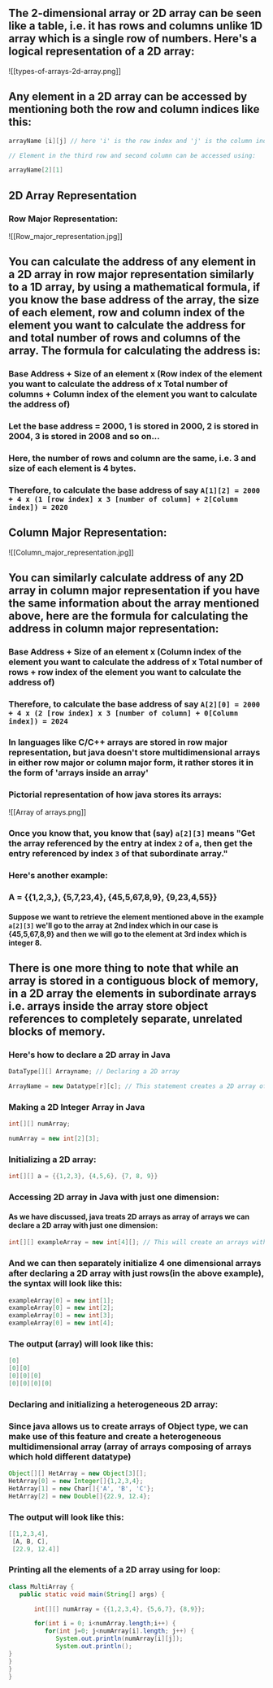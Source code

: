## The 2-dimensional array or 2D array can be seen like a table, i.e. it has rows and columns unlike 1D array which is a single row of numbers. Here's a logical representation of a 2D array:



![[types-of-arrays-2d-array.png]]


## Any element in a 2D array can be accessed by mentioning both the row and column indices like this:

``` java
arrayName [i][j] // here 'i' is the row index and 'j' is the column index

// Element in the third row and second column can be accessed using:

arrayName[2][1]

```

## 2D Array Representation

### Row Major Representation:

![[Row_major_representation.jpg]]


## You can calculate the address of any element in a 2D array in row major representation similarly to a 1D array, by using a mathematical formula, if you know the base address of the array, the size of each element, row and column index of the element you want to calculate the address for and total number of rows and columns of the array. The formula for calculating the address is:

### Base Address + Size of an element x (Row index of the element you want to calculate the address of  x Total number of columns + Column index of the element you want to calculate the address of)

### Let the base address = 2000, 1 is stored in 2000, 2 is stored in 2004, 3 is stored in 2008 and so on...

### Here, the number of rows and column are the same, i.e. 3 and size of each element is 4 bytes.

### Therefore, to calculate the base address of say ``` A[1][2] = 2000 + 4 x (1 [row index] x 3 [number of column] + 2[Column index]) = 2020 ```




## Column Major Representation:

![[Column_major_representation.jpg]]

## You can similarly calculate address of any 2D array in column major representation if you have the same information about the array mentioned above, here are the formula for calculating the address in column major representation:

### Base Address + Size of an element x (Column index of the element you want to calculate the address of  x Total number of rows + row index of the element you want to calculate the address of)

### Therefore, to calculate the base address of say ``` A[2][0] = 2000 + 4 x (2 [row index] x 3 [number of column] + 0[Column index]) = 2024 ```

### In languages like C/C++ arrays are stored in row major representation, but java doesn't store multidimensional arrays in either row major or column major form, it rather stores it in the form of 'arrays inside an array' 

### Pictorial representation of how java stores its arrays:

![[Array of arrays.png]]

### Once you know that, you know that (say) `a[2][3]` means "Get the array referenced by the entry at index `2` of `a`, then get the entry referenced by index `3` of that subordinate array."

### Here's another example: 

### A = {{1,2,3,}, {5,7,23,4}, {45,5,67,8,9}, {9,23,4,55}}

#### Suppose we want to retrieve the element mentioned above in the example `a[2][3]` we'll go to the array at 2nd index which in our case is {45,5,67,8,9} and then we will go to the element at 3rd index which is integer 8. 

## There is one more thing to note that while an array is stored in a contiguous block of memory, in a 2D array the elements in subordinate arrays i.e. arrays inside the array store object references to completely separate, unrelated blocks of memory. 

### Here's how to declare a 2D array in Java

```java
DataType[][] Arrayname; // Declaring a 2D array

ArrayName = new Datatype[r][c]; // This statement creates a 2D array of the name 'ArrayName' with r rows and c columns

```


### Making a 2D Integer Array in Java

```java
int[][] numArray;

numArray = new int[2][3];

```

### Initializing a 2D array:

``` java
int[][] a = {{1,2,3}, {4,5,6}, {7, 8, 9}}

```

### Accessing 2D array in Java with just one dimension:

#### As we have discussed, java treats 2D arrays as array of arrays we can declare a 2D array with just one dimension:

```java
int[][] exampleArray = new int[4][]; // This will create an arrays with four rows and undefined number of columns
```


### And we can then separately initialize 4 one dimensional arrays after declaring a 2D array with just rows(in the above example), the syntax will look like this:

```java
exampleArray[0] = new int[1];
exampleArray[0] = new int[2];
exampleArray[0] = new int[3];
exampleArray[0] = new int[4];
```

### The output (array) will look like this:

```java
[0]
[0][0]
[0][0][0]
[0][0][0][0]
```

### Declaring and initializing a heterogeneous 2D array:

### Since java allows us to create arrays of Object type, we can make use of this feature and create a heterogeneous multidimensional array (array of arrays composing of arrays which hold different datatype)

```java
Object[][] HetArray = new Object[3][];
HetArray[0] = new Integer[]{1,2,3,4};
HetArray[1] = new Char[]{'A', 'B', 'C'};
HetArray[2] = new Double[]{22.9, 12.4};

```

### The output will look like this:

```java
[[1,2,3,4], 
 [A, B, C], 
 [22.9, 12.4]]
```

### Printing all the elements of a 2D array using for loop:

```java
class MultiArray {
   public static void main(String[] args) {

       int[][] numArray = {{1,2,3,4}, {5,6,7}, {8,9}};

       for(int i = 0; i<numArray.length;i++) {
          for(int j=0; j<numArray[i].length; j++) {
             System.out.println(numArray[i][j]);
             System.out.println();
}
}
}
}
```



